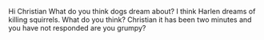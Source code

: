 Hi Christian
What do you think dogs dream about?
I think Harlen dreams of killing squirrels.
What do you think?
Christian it has been two minutes and you have not responded are you grumpy?
